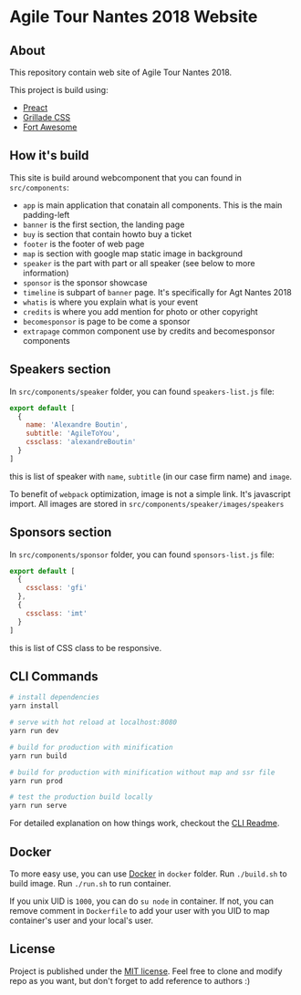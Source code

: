 # Agile Tour Nantes 2018 Website

## About

This repository contain web site of Agile Tour Nantes 2018.

This project is build using:
 * [Preact](https://preactjs.com)
 * [Grillade CSS](https://knacss.com/grillade/)
 * [Fort Awesome](https://github.com/FortAwesome)

## How it's build

This site is build around webcomponent that you can found in `src/components`:
 * `app` is main application that conatain all components. This is the main padding-left
 * `banner` is the first section, the landing page
 * `buy` is section that contain howto buy a ticket
 * `footer` is the footer of web page
 * `map` is section with google map static image in background
 * `speaker` is the part with part or all speaker (see below to more information)
 * `sponsor` is the sponsor showcase
 * `timeline` is subpart of `banner` page. It's specifically for Agt Nantes 2018
 * `whatis` is where you explain what is your event
 * `credits` is where you add mention for photo or other copyright
 * `becomesponsor` is page to be come a sponsor
 * `extrapage` common component use by credits and becomesponsor components

## Speakers section

In `src/components/speaker` folder, you can found `speakers-list.js` file:

```javascript
export default [
  {
    name: 'Alexandre Boutin',
    subtitle: 'AgileToYou',
    cssclass: 'alexandreBoutin'
  }
]
```

this is list of speaker with `name`, `subtitle` (in our case firm name) and `image`.

To benefit of `webpack` optimization, image is not a simple link. It's javascript import. All images are stored in `src/components/speaker/images/speakers`

## Sponsors section

In `src/components/sponsor` folder, you can found `sponsors-list.js` file:

```javascript
export default [
  {
    cssclass: 'gfi'
  },
  {
    cssclass: 'imt'
  }
]
```

this is list of CSS class to be responsive.

## CLI Commands

``` bash
# install dependencies
yarn install

# serve with hot reload at localhost:8080
yarn run dev

# build for production with minification
yarn run build

# build for production with minification without map and ssr file
yarn run prod

# test the production build locally
yarn run serve
```

For detailed explanation on how things work, checkout the [CLI Readme](https://github.com/developit/preact-cli/blob/master/README.md).

## Docker

To more easy use, you can use [Docker](https://www.docker.com) in `docker` folder. Run `./build.sh` to build image. Run `./run.sh` to run container.

If you unix UID is `1000`, you can do `su node` in container. If not, you can remove comment in `Dockerfile` to add your user with you UID to map container's user and your local's user.

## License

Project is published under the [MIT license](LICENSE.txt). Feel free to clone and modify repo as you want, but don't forget to add reference to authors :)
